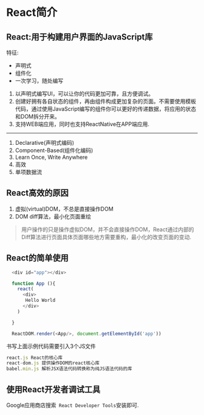# React简介

## React:用于构建用户界面的JavaScript库
特征:
 * 声明式
 * 组件化
 * 一次学习，随处编写

1. 以声明式编写UI，可以让你的代码更加可靠，且方便调试。
2. 创建好拥有各自状态的组件，再由组件构成更加复杂的页面。不需要使用模板代码，通过使用JavaScript编写的组件你可以更好的传递数据，将应用的状态和DOM拆分开来。
3. 支持WEB端应用，同时也支持ReactNative在APP端应用.
---
1. Declarative(声明式编码)
2. Component-Based(组件化编码)
3. Learn Once, Write Anywhere
4. 高效
5. 单项数据流

## React高效的原因
1. 虚拟(virtual)DOM，不总是直接操作DOM
2. DOM diff算法，最小化页面重绘

> 用户操作的只是操作虚拟DOM，并不会直接操作DOM，React通过内部的Diff算法进行页面具体页面哪些地方需要重构，最小化的改变页面的变动.

## React的简单使用
```javascript
  <div id="app"></div>

  function App (){
    react(
      <div>
       Hello World
      </div>
    )

  }

  ReactDOM.render(<App/>, document.getElementById('app'))
```
书写上面示例代码需要引入3个JS文件
```js
react.js React的核心库
react-dom.js 提供操作DOM的react核心库
babel.min.js 解析JSX语法代码转换称为纯JS语法代码的库
```
 ## 使用React开发者调试工具
Google应用商店搜索` React Developer Tools`安装即可.

